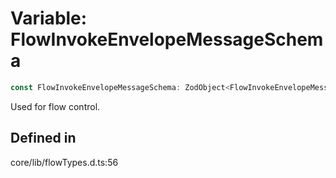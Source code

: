 # Variable: FlowInvokeEnvelopeMessageSchema

```ts
const FlowInvokeEnvelopeMessageSchema: ZodObject<FlowInvokeEnvelopeMessage>;
```

Used for flow control.

## Defined in

core/lib/flowTypes.d.ts:56
